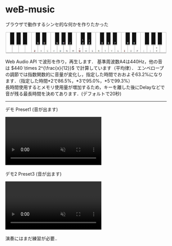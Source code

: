 # weB-music
ブラウザで動作するシンセ的な何かを作りたかった

<a href="https://fukuda-b.github.io/weB-music/"><img style="display: block; margin: auto;" src="./src/img1.jpg"></a>

Web Audio API で波形を作り，再生します．
基準周波数A4は440Hz，他の音は $440 \times 2^{\frac{x}{12}}$ で計算しています（平均律）．
エンベロープの調節では指数関数的に音量が変化し，指定した時間でおおよそ63.2%になります．（指定した時間*2で86.5%，*3で95.0%，*5で99.3%）  
長時間使用するとメモリ使用量が増加するため，キーを離した後にDelayなどで音が残る最長時間を決めてあります．(デフォルトで20秒)  
<!-- Customでは（正規化された）波形 $\tilde{x}(n) = \sum^{L-1}_{k=1}(a[k]\cos\frac{2\pi kn}{N} + b[k]\sin\frac{2\pi kn}{N})$ により音を作る機能です．このときの $a$（Real）, $b$（Imag）がスライダーで調節できる係数となっています．   -->

-----

デモ Preset1 (音が出ます)

<div><video controls src="https://github.com/Fukuda-B/weB-music/assets/60131202/19df1849-4f65-4917-8152-a59cbb55f10a" muted="false"></video></div>

デモ2 Preset3 (音が出ます)

<div><video controls src="https://github.com/Fukuda-B/weB-music/assets/60131202/400991ab-f128-4a44-af34-be98dd0622fc" muted="false"></video></div>

演奏にはまだ練習が必要..
